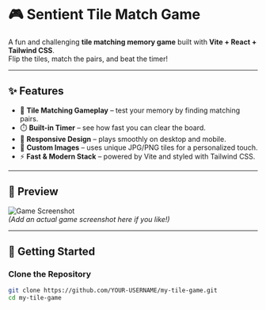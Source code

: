 # 🎮 Sentient Tile Match Game

A fun and challenging **tile matching memory game** built with **Vite + React + Tailwind CSS**.  
Flip the tiles, match the pairs, and beat the timer!  

---

## ✨ Features
- 🧩 **Tile Matching Gameplay** – test your memory by finding matching pairs.  
- ⏱️ **Built-in Timer** – see how fast you can clear the board.  
- 📱 **Responsive Design** – plays smoothly on desktop and mobile.  
- 🎨 **Custom Images** – uses unique JPG/PNG tiles for a personalized touch.  
- ⚡ **Fast & Modern Stack** – powered by Vite and styled with Tailwind CSS.  

---

## 📸 Preview
![Game Screenshot](public/logo.png)  
*(Add an actual game screenshot here if you like!)*

---

## 🚀 Getting Started

### Clone the Repository
```bash
git clone https://github.com/YOUR-USERNAME/my-tile-game.git
cd my-tile-game
